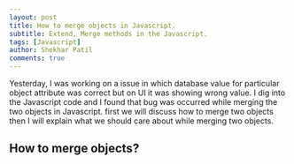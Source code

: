 ```yaml
---
layout: post
title: How to merge objects in Javascript.
subtitle: Extend, Merge methods in the Javascript.
tags: [Javascript]
author: Shekhar Patil
comments: true
---
```


Yesterday, I was working on a issue in which database value for particular object attribute was correct but on UI it was showing wrong value. I dig into the Javascript code and I found that bug was occurred while merging the two objects in Javascript. first we will discuss how to merge two objects then I will explain what we should care about while merging two objects.

## How to merge objects?

